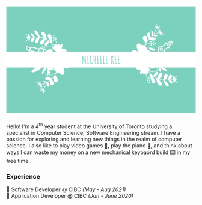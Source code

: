 <!-- ### Hi there 👋 -->

# [![Michelle Header](https://raw.githubusercontent.com/Tokibun/Tokibun/main/assets/name_banner.png)](https://tokibun.github.io/)
Hello! I'm a 4<sup>th</sup> year student at the University of Toronto studying a specialist in Computer Science, Software Engineering stream. I have a passion for exploring and learning new things in the realm of computer science. I also like to play video games 👾, play the piano 🎹, and think about ways I can waste my money on a new mechanical keybaord build ⌨️ in my free time. 

### Experience
💼 Software Developer @ CIBC *(May - Aug 2021)* <br />
💼 Application Developer @ CIBC *(Jan - June 2020)* <br />

<!--
**Tokibun/Tokibun** is a ✨ _special_ ✨ repository because its `README.md` (this file) appears on your GitHub profile.

Here are some ideas to get you started:

- 🔭 I’m currently working on ...
- 🌱 I’m currently learning ...
- 👯 I’m looking to collaborate on ...
- 🤔 I’m looking for help with ...
- 💬 Ask me about ...
- 📫 How to reach me: ...
- 😄 Pronouns: ...
- ⚡ Fun fact: ...
-->

